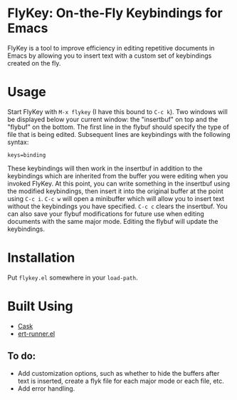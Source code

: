 # FlyKey: On-the-Fly Keybindings for Emacs

FlyKey is a tool to improve efficiency in editing repetitive documents
in Emacs by allowing you to insert text with a custom set of
keybindings created on the fly.

# Usage

Start FlyKey with `M-x flykey` (I have this bound to `C-c k`). Two
windows will be displayed below your current window: the "insertbuf"
on top and the "flybuf" on the bottom. The first line in the flybuf
should specify the type of file that is being edited. Subsequent lines
are keybindings with the following syntax:

`keys=binding`

These keybindings will then work in the insertbuf in addition to the
keybindings which are inherited from the buffer you were editing when
you invoked FlyKey. At this point, you can write something in the
insertbuf using the modified keybindings, then insert it into the
original buffer at the point using `C-c i`. `C-c w` will open a
minibuffer which will allow you to insert text without the keybindings
you have specified. `C-c c` clears the insertbuf. You can also save
your flybuf modifications for future use when editing documents with
the same major mode. Editing the flybuf will update the keybindings.

# Installation
Put `flykey.el` somewhere in your `load-path`.

# Built Using
* [Cask](https://cask.readthedocs.io/en/latest/)
* [ert-runner.el](https://github.com/rejeep/ert-runner.el)

## To do:
* Add customization options, such as whether to hide the buffers after
text is inserted, create a flyk file for each major mode or each file,
etc.
* Add error handling.

